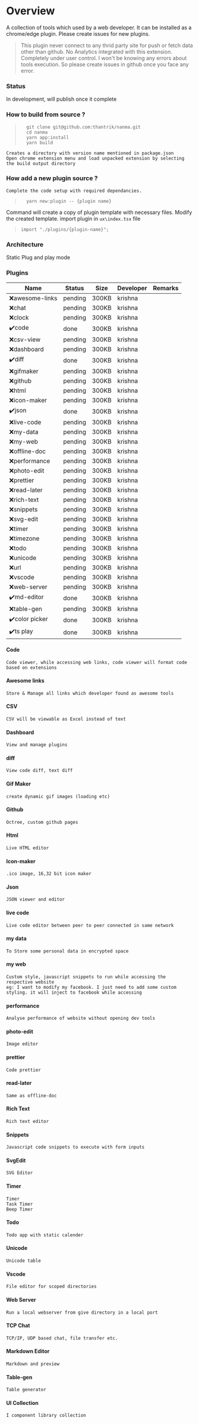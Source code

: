 # Overview

A collection of tools which used by a web developer. It can be installed as a chrome/edge plugin. Please create issues for new plugins.

> This plugin never connect to any thrid party site for push or fetch data other than github.
> No Analytics integrated with this extension.
> Completely under user control. I won't be knowing any errors about tools execution. So please create issues in github once you face any error.

### Status

In development, will publish once it complete

### How to build from source ?

> ```
>   git clone git@github.com:thantrik/nanma.git
>   cd nanma
>   yarn app:install
>   yarn build
> ```

    Creates a directory with version name mentioned in package.json
    Open chrome extension menu and load unpacked extension by selecting the build output directory

### How add a new plugin source ?

    Complete the code setup with required dependancies.

> ```
>   yarn new:plugin -- {plugin name}
> ```

Command will create a copy of plugin template with necessary files. Modify the created template.
import plugin in `ux\index.tsx` file

> ```
> import "./plugins/{plugin-name}";
> ```

### Architecture

Static Plug and play mode

### Plugins

| Name            | Status  | Size  | Developer | Remarks |
| --------------- | ------- | ----- | --------- | ------- |
| ❌awesome-links | pending | 300KB | krishna   |         |
| ❌chat          | pending | 300KB | krishna   |         |
| ❌clock         | pending | 300KB | krishna   |         |
| ✔️code          | done    | 300KB | krishna   |         |
| ❌csv-view      | pending | 300KB | krishna   |         |
| ❌dashboard     | pending | 300KB | krishna   |         |
| ✔️diff          | done    | 300KB | krishna   |         |
| ❌gifmaker      | pending | 300KB | krishna   |         |
| ❌github        | pending | 300KB | krishna   |         |
| ❌html          | pending | 300KB | krishna   |         |
| ❌icon-maker    | pending | 300KB | krishna   |         |
| ✔️json          | done    | 300KB | krishna   |         |
| ❌live-code     | pending | 300KB | krishna   |         |
| ❌my-data       | pending | 300KB | krishna   |         |
| ❌my-web        | pending | 300KB | krishna   |         |
| ❌offline-doc   | pending | 300KB | krishna   |         |
| ❌performance   | pending | 300KB | krishna   |         |
| ❌photo-edit    | pending | 300KB | krishna   |         |
| ❌prettier      | pending | 300KB | krishna   |         |
| ❌read-later    | pending | 300KB | krishna   |         |
| ❌rich-text     | pending | 300KB | krishna   |         |
| ❌snippets      | pending | 300KB | krishna   |         |
| ❌svg-edit      | pending | 300KB | krishna   |         |
| ❌timer         | pending | 300KB | krishna   |         |
| ❌timezone      | pending | 300KB | krishna   |         |
| ❌todo          | pending | 300KB | krishna   |         |
| ❌unicode       | pending | 300KB | krishna   |         |
| ❌url           | pending | 300KB | krishna   |         |
| ❌vscode        | pending | 300KB | krishna   |         |
| ❌web-server    | pending | 300KB | krishna   |         |
| ✔️md-editor     | done    | 300KB | krishna   |         |
| ❌table-gen     | pending | 300KB | krishna   |         |
| ✔️color picker  | done    | 300KB | krishna   |         |
| ✔️ts play       | done    | 300KB | krishna   |         |

#### Code

    Code viewer, while accessing web links, code viewer will format code based on extensions

#### Awesome links

    Store & Manage all links which developer found as awesome tools

#### CSV

    CSV will be viewable as Excel instead of text

#### Dashboard

    View and manage plugins

#### diff

    View code diff, text diff

#### Gif Maker

    create dynamic gif images (loading etc)

#### Github

    Octree, custom github pages

#### Html

    Live HTML editor

#### Icon-maker

    .ico image, 16,32 bit icon maker

#### Json

    JSON viewer and editor

#### live code

    Live code editor between peer to peer connected in same network

#### my data

    To Store some personal data in encrypted space

#### my web

    Custom style, javascript snippets to run while accessing the respective website
    eg: I want to modify my facebook. I just need to add some custom styling. it will inject to facebook while accessing

#### performance

    Analyse performance of website without opening dev tools

#### photo-edit

    Image editor

#### prettier

    Code prettier

#### read-later

    Same as offline-doc

#### Rich Text

    Rich text editor

#### Snippets

    Javascript code snippets to execute with form inputs

#### SvgEdit

    SVG Editor

#### Timer

    Timer
    Task Timer
    Beep Timer

#### Todo

    Todo app with static calender

#### Unicode

    Unicode table

#### Vscode

    File editor for scoped directories

#### Web Server

    Run a local webserver from give directory in a local port

#### TCP Chat

    TCP/IP, UDP based chat, file transfer etc.

#### Markdown Editor

    Markdown and preview

#### Table-gen

    Table generator

#### UI Collection

    I component library collection
